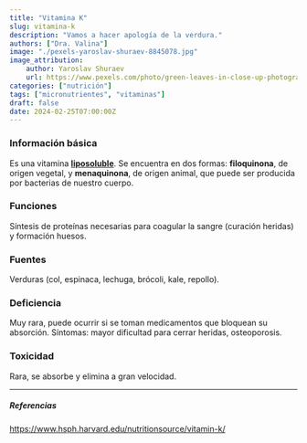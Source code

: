 ```yaml
---
title: "Vitamina K"
slug: vitamina-k
description: "Vamos a hacer apología de la verdura."
authors: ["Dra. Valina"]
image: "./pexels-yaroslav-shuraev-8845078.jpg"
image_attribution:
    author: Yaroslav Shuraev
    url: https://www.pexels.com/photo/green-leaves-in-close-up-photography-8845078/
categories: ["nutrición"]
tags: ["micronutrientes", "vitaminas"]
draft: false
date: 2024-02-25T07:00:00Z
---
```


### Información básica
Es una vitamina **[liposoluble](../vitaminas-general)**. Se encuentra en dos formas: **filoquinona**, de origen vegetal, y **menaquinona**, de origen animal, que puede ser producida por bacterias de nuestro cuerpo. 

### Funciones
Síntesis de proteínas necesarias para coagular la sangre (curación heridas) y formación huesos.

### Fuentes
Verduras (col, espinaca, lechuga, brócoli, kale, repollo).

### Deficiencia
Muy rara, puede ocurrir si se toman medicamentos que bloquean su absorción. Síntomas: mayor dificultad para cerrar heridas, osteoporosis.

### Toxicidad
Rara, se absorbe y elimina a gran velocidad.

---

##### Referencias

https://www.hsph.harvard.edu/nutritionsource/vitamin-k/
